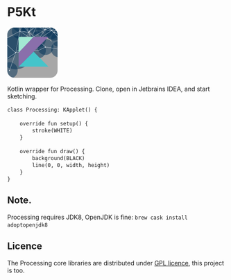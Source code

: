 # P5Kt
![P5Kt logo](p5kt.png)  

Kotlin wrapper for Processing. Clone, open in Jetbrains IDEA, and start sketching.

```
class Processing: KApplet() {

    override fun setup() {
        stroke(WHITE)
    }

    override fun draw() {
        background(BLACK)
        line(0, 0, width, height)
    }
}

```

## Note.
Processing requires JDK8, OpenJDK is fine: `brew cask install adoptopenjdk8`

## Licence

The Processing core libraries are distributed under [GPL licence](LICENSE.md), this project is too.
